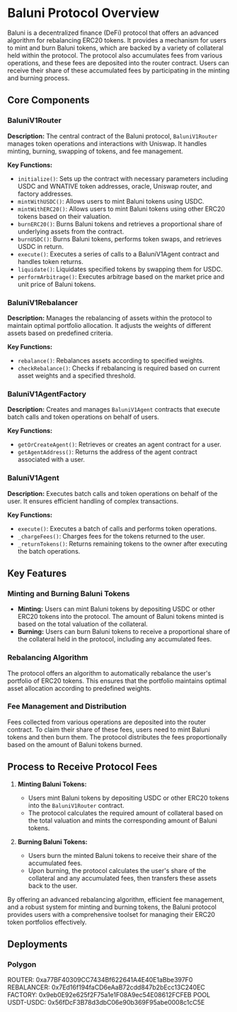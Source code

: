 # Baluni Protocol Overview

Baluni is a decentralized finance (DeFi) protocol that offers an advanced algorithm for rebalancing ERC20 tokens. It provides a mechanism for users to mint and burn Baluni tokens, which are backed by a variety of collateral held within the protocol. The protocol also accumulates fees from various operations, and these fees are deposited into the router contract. Users can receive their share of these accumulated fees by participating in the minting and burning process.

## Core Components

### BaluniV1Router

**Description:** The central contract of the Baluni protocol, `BaluniV1Router` manages token operations and interactions with Uniswap. It handles minting, burning, swapping of tokens, and fee management.

**Key Functions:**
- `initialize()`: Sets up the contract with necessary parameters including USDC and WNATIVE token addresses, oracle, Uniswap router, and factory addresses.
- `mintWithUSDC()`: Allows users to mint Baluni tokens using USDC.
- `mintWithERC20()`: Allows users to mint Baluni tokens using other ERC20 tokens based on their valuation.
- `burnERC20()`: Burns Baluni tokens and retrieves a proportional share of underlying assets from the contract.
- `burnUSDC()`: Burns Baluni tokens, performs token swaps, and retrieves USDC in return.
- `execute()`: Executes a series of calls to a BaluniV1Agent contract and handles token returns.
- `liquidate()`: Liquidates specified tokens by swapping them for USDC.
- `performArbitrage()`: Executes arbitrage based on the market price and unit price of Baluni tokens.

### BaluniV1Rebalancer

**Description:** Manages the rebalancing of assets within the protocol to maintain optimal portfolio allocation. It adjusts the weights of different assets based on predefined criteria.

**Key Functions:**
- `rebalance()`: Rebalances assets according to specified weights.
- `checkRebalance()`: Checks if rebalancing is required based on current asset weights and a specified threshold.

### BaluniV1AgentFactory

**Description:** Creates and manages `BaluniV1Agent` contracts that execute batch calls and token operations on behalf of users.

**Key Functions:**
- `getOrCreateAgent()`: Retrieves or creates an agent contract for a user.
- `getAgentAddress()`: Returns the address of the agent contract associated with a user.

### BaluniV1Agent

**Description:** Executes batch calls and token operations on behalf of the user. It ensures efficient handling of complex transactions.

**Key Functions:**
- `execute()`: Executes a batch of calls and performs token operations.
- `_chargeFees()`: Charges fees for the tokens returned to the user.
- `_returnTokens()`: Returns remaining tokens to the owner after executing the batch operations.

## Key Features

### Minting and Burning Baluni Tokens

- **Minting:** Users can mint Baluni tokens by depositing USDC or other ERC20 tokens into the protocol. The amount of Baluni tokens minted is based on the total valuation of the collateral.
- **Burning:** Users can burn Baluni tokens to receive a proportional share of the collateral held in the protocol, including any accumulated fees.

### Rebalancing Algorithm

The protocol offers an algorithm to automatically rebalance the user's portfolio of ERC20 tokens. This ensures that the portfolio maintains optimal asset allocation according to predefined weights.

### Fee Management and Distribution

Fees collected from various operations are deposited into the router contract. To claim their share of these fees, users need to mint Baluni tokens and then burn them. The protocol distributes the fees proportionally based on the amount of Baluni tokens burned.

## Process to Receive Protocol Fees

1. **Minting Baluni Tokens:**
   - Users mint Baluni tokens by depositing USDC or other ERC20 tokens into the `BaluniV1Router` contract.
   - The protocol calculates the required amount of collateral based on the total valuation and mints the corresponding amount of Baluni tokens.

2. **Burning Baluni Tokens:**
   - Users burn the minted Baluni tokens to receive their share of the accumulated fees.
   - Upon burning, the protocol calculates the user's share of the collateral and any accumulated fees, then transfers these assets back to the user.

By offering an advanced rebalancing algorithm, efficient fee management, and a robust system for minting and burning tokens, the Baluni protocol provides users with a comprehensive toolset for managing their ERC20 token portfolios effectively.


## Deployments

### Polygon 
ROUTER: 0xa77BF40309CC7434Bf622641A4E40E1aBbe397F0
REBALANCER: 0x7Ed16f194faCD6eAaB72cdd847b2bEcc13C240EC
FACTORY: 0x9eb0E92e625f2F75a1e1F08A9ec54E08612FCFEB
POOL USDT-USDC: 0x56fDcF3B78d3dbC06e90b369F95abe0008c1cC5E
